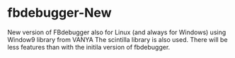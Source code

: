 # fbdebugger-New
New version of FBdebugger also for Linux (and always for Windows) using Window9 library from VANYA
The scintilla library is also used.
There will be less features than with the initila version of fbdebugger.
